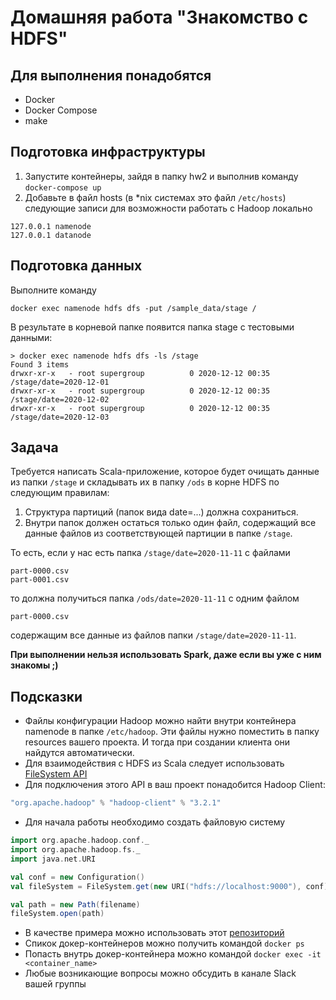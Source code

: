 # Домашняя работа "Знакомство с HDFS"

## Для выполнения понадобятся

* Docker
* Docker Compose
* make

## Подготовка инфраструктуры

1. Запустите контейнеры, зайдя в папку hw2 и выполнив команду `docker-compose up`
1. Добавьте в файл hosts (в *nix системах это файл `/etc/hosts`) следующие записи для возможности работать с Hadoop локально

``` text
127.0.0.1 namenode
127.0.0.1 datanode
```

## Подготовка данных

Выполните команду

``` text
docker exec namenode hdfs dfs -put /sample_data/stage /
```

В результате в корневой папке появится папка stage с тестовыми данными:

``` text
> docker exec namenode hdfs dfs -ls /stage
Found 3 items
drwxr-xr-x   - root supergroup          0 2020-12-12 00:35 /stage/date=2020-12-01
drwxr-xr-x   - root supergroup          0 2020-12-12 00:35 /stage/date=2020-12-02
drwxr-xr-x   - root supergroup          0 2020-12-12 00:35 /stage/date=2020-12-03
```

## Задача

Требуется написать Scala-приложение, которое будет очищать данные из папки `/stage` и складывать их в папку `/ods` в корне HDFS по следующим правилам:

1. Структура партиций (папок вида date=...) должна сохраниться.
1. Внутри папок должен остаться только один файл, содержащий все данные файлов из соответствующей партиции в папке `/stage`.

То есть, если у нас есть папка `/stage/date=2020-11-11` с файлами
``` text
part-0000.csv
part-0001.csv
```
то должна получиться папка `/ods/date=2020-11-11` с одним файлом
``` text
part-0000.csv
```
содержащим все данные из файлов папки `/stage/date=2020-11-11`.

**При выполнении нельзя использовать Spark, даже если вы уже с ним знакомы ;)**

## Подсказки

* Файлы конфигурации Hadoop можно найти внутри контейнера namenode в папке `/etc/hadoop`. Эти файлы нужно поместить в папку resources вашего проекта. И тогда при создании клиента они найдутся автоматически.
* Для взаимодействия с HDFS из Scala следует использовать [FileSystem API](https://hadoop.apache.org/docs/stable/api/org/apache/hadoop/fs/FileSystem.html)
* Для подключения этого API в ваш проект понадобится Hadoop Client:

``` scala
"org.apache.hadoop" % "hadoop-client" % "3.2.1"
```

* Для начала работы необходимо создать файловую систему

``` scala
import org.apache.hadoop.conf._
import org.apache.hadoop.fs._
import java.net.URI

val conf = new Configuration()
val fileSystem = FileSystem.get(new URI("hdfs://localhost:9000"), conf)

val path = new Path(filename)
fileSystem.open(path)
```

* В качестве примера можно использовать этот [репозиторий](https://github.com/ExNexu/hdfs-scala-example/blob/master/src/main/scala/HDFSFileService.scala)
* Спикок докер-контейнеров можно получить командой `docker ps`
* Попасть внутрь докер-контейнера можно командой `docker exec -it <container_name>`
* Любые возникающие вопросы можно обсудить в канале Slack вашей группы
